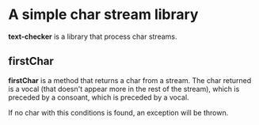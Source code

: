 # A simple char stream library

**text-checker** is a library that process char streams.

## firstChar

**firstChar** is a method that returns a char from a stream.
The char returned is a vocal (that doesn't appear more in the rest of the stream), 
which is preceded by a consoant, which is preceded by a vocal.

If no char with this conditions is found, an exception will be thrown.